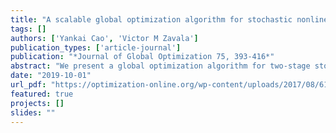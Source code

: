 ```yaml
---
title: "A scalable global optimization algorithm for stochastic nonlinear programs"
tags: []
authors: ['Yankai Cao', 'Victor M Zavala']
publication_types: ['article-journal']
publication: "*Journal of Global Optimization 75, 393-416*"
abstract: "We present a global optimization algorithm for two-stage stochastic nonlinear programs (NLPs). The algorithm uses a tailored reduced-space spatial branch and bound (BB) strategy to exploit the nearly decomposable structure of the problem. At each node in the BB scheme, a lower bound is constructed by relaxing the so-called non-anticipativity constraints and an upper bound is constructed by fixing the first-stage variables to the current candidate solution. A key advantage of this approach is that both lower and upper bounds can be computed by solving individual scenario subproblems. Another key property of this approach is that it only needs to perform branching on the first-stage variables to guarantee convergence (branching on the second-stage variables is performed implicitly during the computation of lower and upper bounds). Notably, convergence results for this scheme also hold for two-stage stochastic MINLPs with mixed-integer first-stage variables and continuous recourse variables. We present a serial implementation of the algorithm in Julia, that we call SNGO. The implementation is interfaced to the structured modeling language Plasmo.jl, which facilitates benchmarking and model processing. Our implementation incorporates typical features that help accelerate the BB search such as LP-based lower bounding techniques, local search-based upper bounding techniques, and relaxation-based bounds tightening techniques. These strategies require the solution of extensive forms of the stochastic program but can potentially be solved using structured interior-point solvers (when the problem is an NLP). Numerical experiments are performed for a controller tuning formulation, a parameter estimation formulation for microbial growth models, and a stochastic test set from GLOBALlib. We compare the computational results against SCIP and demonstrate that the proposed approach achieves significant speedups."
date: "2019-10-01"
url_pdf: "https://optimization-online.org/wp-content/uploads/2017/08/6164.pdf"
featured: true
projects: []
slides: ""
---
```

